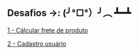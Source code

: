 
## Desafios ->: (╯°□°）╯︵ ┻━┻

[1 - Cálcular frete de produto](https://github.com/rodrigmars/desafios_python/blob/44f6677d39b7ea5f1063ec3a9bed1e6269fc8551/desafio_1/README.md)

[2 - Cadastro usuário](https://github.com/rodrigmars/desafios_python/blob/8de834f2e91c3b11eda221d58ad269747860278b/desafio_2/README.md)

